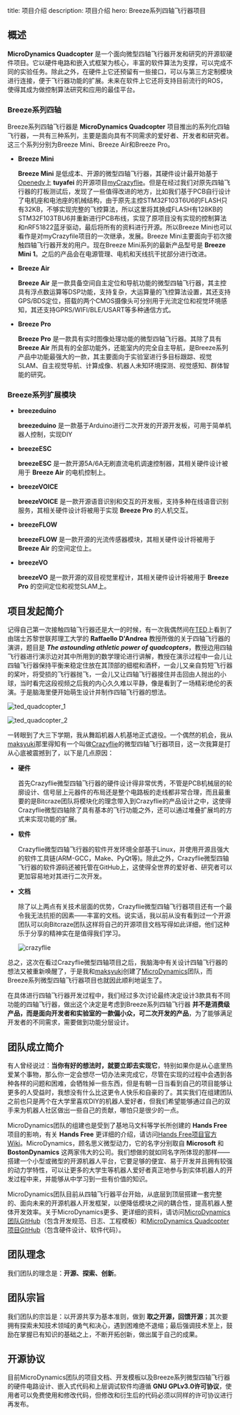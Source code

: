 title: 项目介绍
description: 项目介绍
hero: Breeze系列四轴飞行器项目

## 概述

**MicroDynamics Quadcopter** 是一个面向微型四轴飞行器开发和研究的开源软硬件项目。它以硬件电路和嵌入式框架为核心，丰富的软件算法为支撑，可以完成不同的实验任务。除此之外，在硬件上它还预留有一些接口，可以与第三方定制模块进行连接，便于飞行器功能的扩展。未来在软件上它还将支持目前流行的ROS，使得其成为做控制算法研究和应用的最佳平台。

### Breeze系列四轴

Breeze系列四轴飞行器是 **MicroDynamics Quadcopter** 项目推出的系列化四轴飞行器，一共有三种系列，主要是面向具有不同需求的爱好者、开发者和研究者。这三个系列分别为Breeze Mini、Breeze Air和Breeze Pro。

* **Breeze Mini**

    **Breeze Mini** 是低成本、开源的微型四轴飞行器，其硬件设计最开始基于[Openedv](http://www.openedv.com/)上 **tuyafei** 的开源项目[myCrazyflie](http://www.openedv.com/posts/list/40686.htm)。但是在经过我们对原先四轴飞行器的打板测试后，发现了一些值得改进的地方，比如我们基于PCB自行设计了电机座和电池座的机械结构，由于原先主控STM32F103T6U6的FLASH只有32KB，不够实现完整的飞控算法，所以这里将其换成FLASH有128KB的STM32F103TBU6并重新进行PCB布线，实现了原项目没有实现的控制算法和nRF51822蓝牙驱动，最后将所有的资料进行开源。所以Breeze Mini也可以看作是对myCrazyfile项目的一次继承，发展。Breeze Mini主要面向于初次接触四轴飞行器开发的用户。现在Breeze Mini系列的最新产品型号是 **Breeze Mini 1**。之后的产品会在电源管理、电机和天线抗干扰部分进行改进。

* **Breeze Air**
    
    **Breeze Air** 是一款具备空间自主定位和导航功能的微型四轴飞行器，其主控具有浮点数运算等DSP功能，支持复杂，大运算量的飞控算法设置，其还支持GPS/BDS定位，搭载的两个CMOS摄像头可分别用于光流定位和视觉环境感知，其还支持GPRS/WIFI/BLE/USART等多种通信方式。

* **Breeze Pro**

    **Breeze Pro** 是一款具有实时图像处理功能的微型四轴飞行器。其除了具有 **Breeze Air** 所具有的全部功能外，还能室内的完全自主导航，是Breeze系列产品中功能最强大的一款，其主要面向于实验室进行多目标跟踪、视觉SLAM、自主视觉导航、计算成像、机器人未知环境探测、视觉感知、群体智能的研究。

### Breeze系列扩展模块


* **breezeduino**

    **breezeduino** 是一款基于Arduino进行二次开发的开源开发板，可用于简单机器人控制，实现DIY

* **breezeESC**

    **breezeESC** 是一款开源5A/6A无刷直流电机调速控制器，其相关硬件设计被用于 **Breeze Air** 的电机控制上。

* **breezeVOICE**
  
    **breezeVOICE** 是一款开源语音识别和交互的开发板，支持多种在线语音识别服务，其相关硬件设计将被用于实现 **Breeze Pro** 的人机交互。

* **breezeFLOW**

    **breezeFLOW** 是一款开源的光流传感器模块，其相关硬件设计将被用于 **Breeze Air** 的空间定位上。

* **breezeVO**

    **breezeVO** 是一款开源的双目视觉里程计，其相关硬件设计将被用于 **Breeze Pro** 的空间定位和视觉SLAM上。

## 项目发起简介

记得自己第一次接触四轴飞行器还是大一的时候，有一次我偶然间在[TED](https://www.ted.com)上看到了由瑞士苏黎世联邦理工大学的 **Raffaello D'Andrea** 教授所做的关于四轴飞行器的演讲，题目是 ***The astounding athletic power of quadcopters***，教授边用四轴飞行器进行演示边对其中所用到的数学理论进行讲解，教授在演示过程中一会儿让四轴飞行器保持平衡来稳定住放在其顶部的细棍和酒杯，一会儿又亲自剪短飞行器的桨叶，将受损的飞行器抛飞，一会儿又让四轴飞行器接住并击回由人抛出的小球，当时看完这段视频之后我的内心久久难以平静，像是看到了一场精彩绝伦的表演。于是脑海里便开始萌生设计并制作四轴飞行器的想法。

![ted_quadcopter_1](https://microdynamics-1256406063.cos.ap-shanghai.myqcloud.com/ted/ted_quadcopter_1.jpg)

![ted_quadcopter_2](https://microdynamics-1256406063.cos.ap-shanghai.myqcloud.com/ted/ted_quadcopter_2.jpg)

一转眼到了大三下学期，我从舞蹈机器人机基地正式退役。一个偶然的机会，我从[maksyuki](https://github.com/maksyuki)那里得知有一个叫做[Crazyflie](https://www.bitcraze.io)的微型四轴飞行器项目，这一次我算是打从心底被震撼到了，以下是几点原因：

* **硬件**

    首先Crazyflie微型四轴飞行器的硬件设计得非常优秀，不管是PCB机械层的轮廓设计、信号层上元器件的布局还是整个电路板的走线都非常合理，而且最重要的是Bitcraze团队将模块化的理念带入到Crazyflie的产品设计之中，这使得Crazyflie微型四轴除了具有基本的飞行功能之外，还可以通过堆叠扩展坞的方式来实现功能的扩展。

* **软件**

    Crazyflie微型四轴飞行器的软件开发环境全部基于Linux，并使用开源且强大的软件工具链(ARM-GCC，Make、PyQt等)。除此之外，Crazyflie微型四轴飞行器的软件源码还被托管在GitHub上，这使得全世界的爱好者、研究者可以更加容易地对其进行二次开发。

* **文档**

    除了以上两点有关技术层面的优势，Crazyflie微型四轴飞行器项目还有一个最令我无法抗拒的因素——丰富的文档。说实话，我以前从没有看到过一个开源团队可以向Bitcraze团队这样将自己的开源项目文档写得如此详细，他们这种乐于分享的精神实在是值得我们学习。

    ![crazyflie](https://microdynamics-1256406063.cos.ap-shanghai.myqcloud.com/crazyflie/crazyflie.jpg)

总之，这次在看过Crazyflie微型四轴项目之后，我脑海中有关设计四轴飞行器的想法又被重新唤醒了，于是我和[maksyuki](https://github.com/maksyuki)创建了[MicroDynamics](https://github.com/microdynamics)团队，而Breeze系列微型四轴飞行器项目也就因此顺利地诞生了。

在具体进行四轴飞行器开发过程中，我们经过多次讨论最终决定设计3款具有不同功能的四轴飞行器，做出这个决定是考虑到Breeze系列四轴飞行器 **并不是消费级产品，而是面向开发者和实验室的一款偏小众，可二次开发的产品**，为了能够满足开发者的不同需求，需要做到功能分层设计。

## 团队成立简介

有人曾经说过：**当你有好的想法时，就要立即去实现它**，特别如果你是从心底里热爱某个事物，那么你一定会想尽一切办法来完成它，尽管在实现的过程中会遇到各种各样的问题和困难，会牺牲掉一些东西，但是有朝一日当看到自己的项目能够让更多的人受益时，我想没有什么比这更令人快乐和自豪的了。其实我们在组建团队之前也只是两个在大学里喜欢DIY的机器人爱好者，但我们希望能够通过自己的双手来为机器人社区做出一些自己的贡献，哪怕只是很少的一点。

MicroDynamics团队的组建也是受到了基地马文科等学长所创建的 **Hands Free** 项目的影响，有关 **Hands Free** 更详细的介绍，请访问[Hands Free项目官方Wiki](https://github.com/HANDS-FREE/HANDS-FREE.github.io/wiki)。MicroDynamics，顾名思义微型动力，它的名字分别取自 **Microsoft** 和 **BostonDynamics** 这两家伟大的公司。我们想做的就如同名字所体现的那样——搭建一个小型或微型的开源机器人平台，它要足够的便宜、易于开发并且拥有较强的动力学特性，可以让更多的大学生等机器人爱好者真正地参与到实体机器人的开发过程中来，并能够从中学习到一些有价值的知识。

MicroDynamics团队目前从四轴飞行器平台开始，从底层到顶层搭建一套完整的、面向未来的开源机器人开发框架，以便降低模块之间的耦合性，提高机器人整体开发效率。关于MicroDynamics更多、更详细的资料，请访问[MicroDynamics团队GitHub](https://github.com/microdynamics)（包含开发规范、日志、工程模板）和[MicroDynamics Quadcopter项目GitHub](https://github.com/microdynamics-quadcopter)（包含硬件设计、软件代码）。

## 团队理念

我们团队的理念是：**开源、探索、创新**。

## 团队宗旨

我们团队的宗旨是：以开源共享为基本准则，做到 **取之开源，回馈开源**；其次要拥有探索未知技术领域的勇气和决心，遇到困难绝不退缩；最后强调技术至上，鼓励在掌握已有知识的基础之上，不断开拓创新，做出属于自己的成果。

## 开源协议

目前MicroDynamics团队的项目文档、开发模板以及Breeze系列微型四轴飞行器的硬件电路设计、嵌入式代码和上层调试软件均遵循 **GNU GPLv3.0许可协议**，使用者可以免费使用和修改代码，但修改和衍生后的代码必须以同样的许可协议进行再发布。
